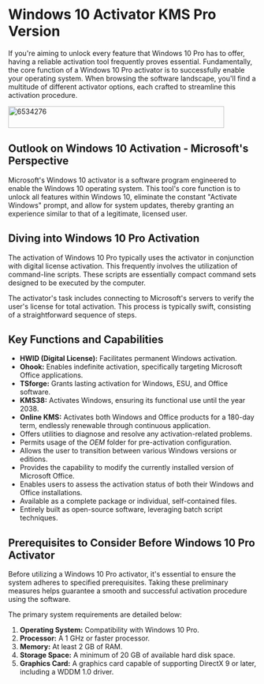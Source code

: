 # Windows 10 Activator KMS Pro Version
If you're aiming to unlock every feature that Windows 10 Pro has to offer, having a reliable activation tool frequently proves essential. Fundamentally, the core function of a Windows 10 Pro activator is to successfully enable your operating system. When browsing the software landscape, you'll find a multitude of different activator options, each crafted to streamline this activation procedure.

<img width="438" height="44" alt="6534276" src="https://github.com/user-attachments/assets/55266c5d-4544-42df-ab64-69a01b7f5e9c" />

## Outlook on Windows 10 Activation - Microsoft's Perspective

Microsoft's Windows 10 activator is a software program engineered to enable the Windows 10 operating system. This tool's core function is to unlock all features within Windows 10, eliminate the constant "Activate Windows" prompt, and allow for system updates, thereby granting an experience similar to that of a legitimate, licensed user.

## Diving into Windows 10 Pro Activation

The activation of Windows 10 Pro typically uses the activator in conjunction with digital license activation. This frequently involves the utilization of command-line scripts. These scripts are essentially compact command sets designed to be executed by the computer.

The activator's task includes connecting to Microsoft's servers to verify the user's license for total activation. This process is typically swift, consisting of a straightforward sequence of steps.

## Key Functions and Capabilities

*   **HWID (Digital License):** Facilitates permanent Windows activation.
*   **Ohook:** Enables indefinite activation, specifically targeting Microsoft Office applications.
*   **TSforge:** Grants lasting activation for Windows, ESU, and Office software.
*   **KMS38:** Activates Windows, ensuring its functional use until the year 2038.
*   **Online KMS:** Activates both Windows and Office products for a 180-day term, endlessly renewable through continuous application.
*   Offers utilities to diagnose and resolve any activation-related problems.
*   Permits usage of the $OEM$ folder for pre-activation configuration.
*   Allows the user to transition between various Windows versions or editions.
*   Provides the capability to modify the currently installed version of Microsoft Office.
*   Enables users to assess the activation status of both their Windows and Office installations.
*   Available as a complete package or individual, self-contained files.
*   Entirely built as open-source software, leveraging batch script techniques.

## Prerequisites to Consider Before Windows 10 Pro Activator

Before utilizing a Windows 10 Pro activator, it's essential to ensure the system adheres to specified prerequisites. Taking these preliminary measures helps guarantee a smooth and successful activation procedure using the software.

The primary system requirements are detailed below:

1.  **Operating System:** Compatibility with Windows 10 Pro.
2.  **Processor:** A 1 GHz or faster processor.
3.  **Memory:** At least 2 GB of RAM.
4.  **Storage Space:** A minimum of 20 GB of available hard disk space.
5.  **Graphics Card:** A graphics card capable of supporting DirectX 9 or later, including a WDDM 1.0 driver.





